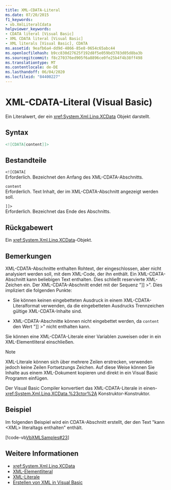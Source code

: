 ```yaml
---
title: XML-CDATA-Literal
ms.date: 07/20/2015
f1_keywords:
- vb.XmlLiteralCdata
helpviewer_keywords:
- CDATA literal [Visual Basic]
- XML CDATA literal [Visual Basic]
- XML literals [Visual Basic], CDATA
ms.assetid: 9eafb6a4-dd9d-4866-85e8-0654c65abc44
ms.openlocfilehash: b9cc830d27625f192d8f5e059bd3783d05d8ba3b
ms.sourcegitcommit: f8c270376ed905f6a8896ce0fe25b4f4b38ff498
ms.translationtype: MT
ms.contentlocale: de-DE
ms.lasthandoff: 06/04/2020
ms.locfileid: "84400227"
---
```

# <a name="xml-cdata-literal-visual-basic"></a>XML-CDATA-Literal (Visual Basic)
Ein Literalwert, der ein <xref:System.Xml.Linq.XCData> Objekt darstellt.  
  
## <a name="syntax"></a>Syntax  
  
```xml  
<![CDATA[content]]>  
```  
  
## <a name="parts"></a>Bestandteile  
 `<![CDATA[`  
 Erforderlich. Bezeichnet den Anfang des XML-CDATA-Abschnitts.  
  
 `content`  
 Erforderlich. Text Inhalt, der im XML-CDATA-Abschnitt angezeigt werden soll.  
  
 `]]>`  
 Erforderlich. Bezeichnet das Ende des Abschnitts.  
  
## <a name="return-value"></a>Rückgabewert  
 Ein <xref:System.Xml.Linq.XCData>-Objekt.  
  
## <a name="remarks"></a>Bemerkungen  
 XML-CDATA-Abschnitte enthalten Rohtext, der eingeschlossen, aber nicht analysiert werden soll, mit dem XML-Code, der ihn enthält. Ein XML-CDATA-Abschnitt kann beliebigen Text enthalten. Dies schließt reservierte XML-Zeichen ein. Der XML-CDATA-Abschnitt endet mit der Sequenz "]] >". Dies impliziert die folgenden Punkte:  
  
- Sie können keinen eingebetteten Ausdruck in einem XML-CDATA-Literalformat verwenden, da die eingebetteten Ausdrucks Trennzeichen gültige XML-CDATA-Inhalte sind.  
  
- XML-CDATA-Abschnitte können nicht eingebettet werden, da `content` den Wert "]] >" nicht enthalten kann.  
  
 Sie können eine XML-CDATA-Literale einer Variablen zuweisen oder in ein XML-Elementliteral einschließen.  
  
> [!NOTE]
> XML-Literale können sich über mehrere Zeilen erstrecken, verwenden jedoch keine Zeilen Fortsetzungs Zeichen. Auf diese Weise können Sie Inhalte aus einem XML-Dokument kopieren und direkt in ein Visual Basic Programm einfügen.  
  
 Der Visual Basic Compiler konvertiert das XML-CDATA-Literale in einen- <xref:System.Xml.Linq.XCData.%23ctor%2A> Konstruktor-Konstruktor.  
  
## <a name="example"></a>Beispiel  
 Im folgenden Beispiel wird ein CDATA-Abschnitt erstellt, der den Text "kann \<XML> literaltags enthalten" enthält.  
  
 [!code-vb[VbXMLSamples#23](~/samples/snippets/visualbasic/VS_Snippets_VBCSharp/VbXMLSamples/VB/XMLSamples11.vb#23)]  
  
## <a name="see-also"></a>Weitere Informationen

- <xref:System.Xml.Linq.XCData>
- [XML-Elementliteral](xml-element-literal.md)
- [XML-Literale](index.md)
- [Erstellen von XML in Visual Basic](../../programming-guide/language-features/xml/creating-xml.md)
